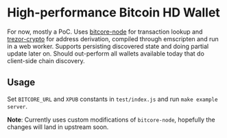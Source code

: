 # High-performance Bitcoin HD Wallet

For now, mostly a PoC.  Uses
[bitcore-node](https://github.com/bitpay/bitcore-node)
for transaction lookup and
[trezor-crypto](https://github.com/trezor/trezor-crypto)
for address derivation, compiled through emscripten and run in a web worker.
Supports persisting discovered state and doing partial update later on.
Should out-perform all wallets available today that do client-side chain
discovery.

## Usage

Set `BITCORE_URL` and `XPUB` constants in `test/index.js` and run
`make example server`.

**Note**: Currently uses custom modifications of `bitcore-node`, hopefully the
changes will land in upstream soon.
